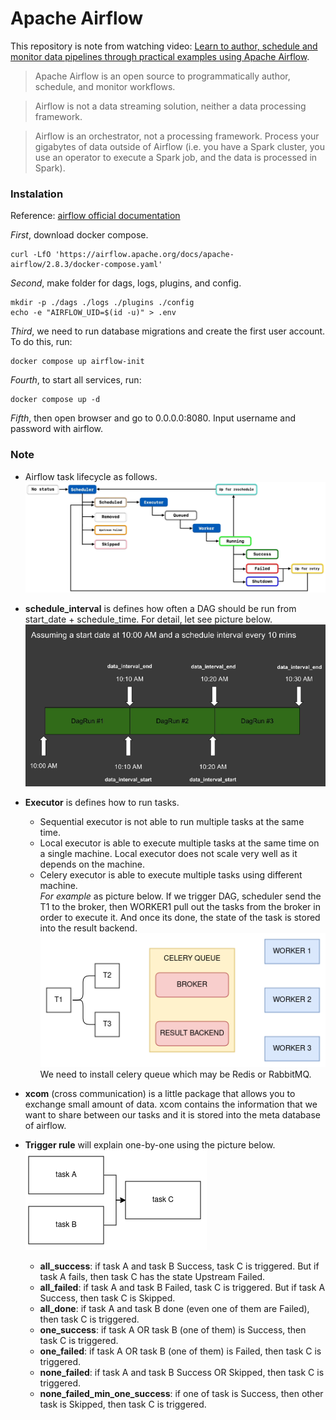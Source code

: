 # Apache Airflow

This repository is note from watching video: [Learn to author, schedule and monitor data pipelines through practical examples using Apache Airflow](https://www.udemy.com/course/the-complete-hands-on-course-to-master-apache-airflow/learn/lecture/11945398#overview).

> Apache Airflow is an open source to programmatically author, schedule, and monitor workflows. 

> Airflow is not a data streaming solution, neither a data processing framework. 

> Airflow is an orchestrator, not a processing framework. Process your gigabytes of data outside of Airflow (i.e. you have a Spark cluster, you use an operator to execute a Spark job, and the data is processed in Spark).

### Instalation
Reference: [airflow official documentation](https://airflow.apache.org/docs/apache-airflow/stable/howto/docker-compose/index.html)

_First_, download docker compose.
```
curl -LfO 'https://airflow.apache.org/docs/apache-airflow/2.8.3/docker-compose.yaml'
```
_Second_, make folder for dags, logs, plugins, and config.
```
mkdir -p ./dags ./logs ./plugins ./config
echo -e "AIRFLOW_UID=$(id -u)" > .env
```
_Third_, we need to run database migrations and create the first user account. To do this, run:
```
docker compose up airflow-init
```
_Fourth_, to start all services, run:
```
docker compose up -d
```
_Fifth_, then open browser and go to 0.0.0.0:8080. Input username and password with airflow.

### Note
+ Airflow task lifecycle as follows. \
![airflow task lifecycle](assets/task-lifecycle.png)

+ **schedule_interval** is defines how often a DAG should be run from start_date + schedule_time. For detail, let see picture below. \
![schedule interval](assets/schedule-interval.png)

+ **Executor** is defines how to run tasks. 
    + Sequential executor is not able to run multiple tasks at the same time. 
    + Local executor is able to execute multiple tasks at the same time on a single machine. Local executor does not scale very well as it depends on the machine. 
    + Celery executor is able to execute multiple tasks using different machine. \
_For example_ as picture below. If we trigger DAG, scheduler send the T1 to the broker, then WORKER1 pull out the tasks from the broker in order to execute it. And once its done, the state of the task is stored into the result backend. \
![celery](assets/celery.png) \
We need to install celery queue which may be Redis or RabbitMQ.

+ **xcom** (cross communication) is a little package that allows you to exchange small amount of data. xcom contains the information that we want to share between our tasks and it is stored into the meta database of airflow.

+ **Trigger rule** will explain one-by-one using the picture below. \
![trigger](assets/trigger.png)
    + **all_success**: if task A and task B Success, task C is triggered. But if task A fails, then task C has the state Upstream Failed.
    + **all_failed**: if task A and task B Failed, task C is triggered. But if task A Success, then task C is Skipped.
    + **all_done**: if task A and task B done (even one of them are Failed), then task C is triggered.
    + **one_success**: if task A OR task B (one of them) is Success, then task C is triggered.
    + **one_failed**: if task A OR task B (one of them) is Failed, then task C is triggered.
    + **none_failed**: if task A and task B Success OR Skipped, then task C is triggered.
    + **none_failed_min_one_success**: if one of task is Success, then other task is Skipped, then task C is triggered.
